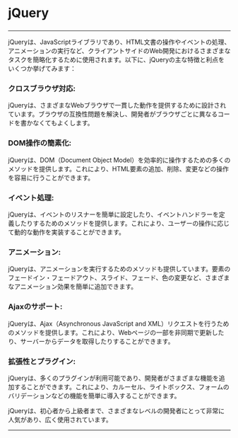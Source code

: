 # jQuery
### 

---


jQueryは、JavaScriptライブラリであり、HTML文書の操作やイベントの処理、アニメーションの実行など、クライアントサイドのWeb開発におけるさまざまなタスクを簡略化するために使用されます。以下に、jQueryの主な特徴と利点をいくつか挙げてみます：

### クロスブラウザ対応: 
jQueryは、さまざまなWebブラウザで一貫した動作を提供するために設計されています。ブラウザの互換性問題を解決し、開発者がブラウザごとに異なるコードを書かなくてもよくします。
### DOM操作の簡素化: 
jQueryは、DOM（Document Object Model）を効率的に操作するための多くのメソッドを提供します。これにより、HTML要素の追加、削除、変更などの操作を容易に行うことができます。
### イベント処理: 
jQueryは、イベントのリスナーを簡単に設定したり、イベントハンドラーを定義したりするためのメソッドを提供します。これにより、ユーザーの操作に応じて動的な動作を実装することができます。
### アニメーション: 
jQueryは、アニメーションを実行するためのメソッドも提供しています。要素のフェードイン・フェードアウト、スライド、フェード、色の変更など、さまざまなアニメーション効果を簡単に追加できます。
### Ajaxのサポート: 
jQueryは、Ajax（Asynchronous JavaScript and XML）リクエストを行うためのメソッドを提供します。これにより、Webページの一部を非同期で更新したり、サーバーからデータを取得したりすることができます。
### 拡張性とプラグイン: 
jQueryは、多くのプラグインが利用可能であり、開発者がさまざまな機能を追加することができます。これにより、カルーセル、ライトボックス、フォームのバリデーションなどの機能を簡単に導入することができます。

jQueryは、初心者から上級者まで、さまざまなレベルの開発者にとって非常に人気があり、広く使用されています。







---
